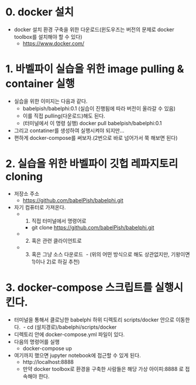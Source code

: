 
# 0. docker 설치 
* docker 설치 환경 구축을 위한 다운로드(윈도우즈는 버전의 문제로 docker toolbox를 설치해야 할 수 있다)
  - https://www.docker.com/

# 1. 바벨파이 실습을 위한 image pulling & container 실행
* 실습을 위한 이미지는 다음과 같다. 
  - babelpish/babelphi:0.1 (실습이 진행됨에 따라 버전이 올라갈 수 있음)
  - 이를 직접 pulling(다운로드)해도 된다.
  - (터미널에서 이 명령 실행) docker pull babelpish/babelphi:0.1
* 그리고 contatiner를 생성하여 실행시켜야 되지만...
* 편하게 docker-compose를 써보자.(2번으로 바로 넘어가서 쭉 해보면 된다)

# 2. 실습을 위한 바벨파이 깃헙 레파지토리 cloning 
* 저장소 주소 
  - https://github.com/babelPish/babelphi.git
* 자기 컴퓨터로 가져온다. 
  - 1) 직접 터미널에서 명령어로 
    - git clone https://github.com/babelPish/babelphi.git
  - 2) 혹은 관련 클라이언트로 
  - 3) 혹은 그냥 소스 다운로드 
  - (위의 어떤 방식으로 해도 상관없지만, 기왕이면 1)이나 2)로 하길 추천)
  
# 3. docker-compose 스크립트를 실행시킨다.
* 터미널을 통해서 클로닝한 babelphi 하위 디렉토리 scripts/docker 안으로 이동한다.
  - cd (설치경로)/babelphi/scripts/docker
* 디렉토리 안에 docker-compose.yml 파일이 있다.
* 다음의 명령어를 실행 
  - docker-compose up
* 여기까지 했으면 jupyter notebook에 접근할 수 있게 된다.
  - http://localhost:8888 
  - 만약 docker toolbox로 환경을 구축한 사람들은 해당 가상 아이피:8888 로 접속해야 한다.
